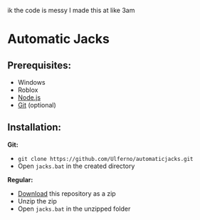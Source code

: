 ik the code is messy I made this at like 3am

# Automatic Jacks
Prerequisites:
---
- Windows
- Roblox
- [Node.js](https://nodejs.dev/ 'idk i use version 12.16.1')
- [Git](https://git-scm.com/downloads) (optional)

Installation:
---
**Git:**
- `git clone https://github.com/Ulferno/automaticjacks.git`
- Open `jacks.bat` in the created directory

**Regular:**
- [Download](https://github.com/Ulferno/automaticjacks/archive/main.zip) this repository as a zip
- Unzip the zip
- Open `jacks.bat` in the unzipped folder